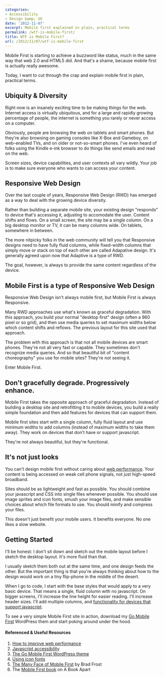 ```yaml
---
categories:
- Accessibility
- Design &amp; UX
date: '2012-11-07'
excerpt: Mobile first explained in plain, practical terms
permalink: /wtf-is-mobile-first/
title: WTF is Mobile First?
url: /2012/11/07/wtf-is-mobile-first
---
```


Mobile First is starting to achieve a buzzword like status, much in the same way that web 2.0 and HTML5 did. And that's a shame, because mobile first is actually really awesome.

Today, I want to cut through the crap and explain mobile first in plain, practical terms.

<!--more-->

<h2>Ubiquity & Diversity</h2>

Right now is an insanely exciting time to be making things for the web. Internet access is virtually ubiquitous, and for a large and rapidly growing percentage of people, the internet is something you rarely or never access on a computer.

Obviously, people are browsing the web on tablets and smart phones. But they're also browsing on gaming consoles like X-Box and Gameboy, on web-enabled TVs, and on older or not-so-smart phones. I've even heard of folks using the Kindle e-ink browser to do things like send emails and read on the web.

Screen sizes, device capabilities, and user contexts all vary wildly. Your job is to make sure everyone who wants to can access your content.

<h2>Responsive Web Design</h2>

Over the last couple of years, Responsive Web Design (RWD) has emerged as a way to deal with the growing device diversity.

Rather than building a separate mobile site, your existing design "responds" to device that's accessing it, adjusting to accomodate the user. Content shifts and flows. On a small screen, the site may be a single column. On a big desktop monitor or TV, it can be many columns wide. On tablets, somewhere in between.

The more nitpicky folks in the web community will tell you that Responsive designs need to have fully fluid columns, while fixed-width columns that simply move or stack on top of each other are called Adapative design. It's generally agreed upon now that Adaptive is a type of RWD.

The goal, however, is always to provide the same content regardless of the device.

<h2>Mobile First is a type of Responsive Web Design</h2>

Responsive Web Design isn't always mobile first, but Mobile First is always Responsive.

Many RWD approaches use what's known as graceful degradation. With this approach, you build your normal "desktop first" design (often a 960 pixel or so grid), and then use media queries to set maximum widths below which content shifts and reflows. The previous layout for this site used that approach.

The problem with this approach is that not all mobile devices are smart phones. They're not all very fast or capable. They sometimes don't recognize media queries. And so that beautiful bit of "content choreography" you use for mobile sites? They're not seeing it.

Enter Mobile First.

<h2>Don't gracefully degrade. Progressively enhance.</h2>

Mobile First takes the opposite approach of graceful degradation. Instead of building a desktop site and retrofitting it to mobile devices, you build a really simple foundation and then add features for devices that can support them.

Mobile first sites start with a single column, fully fluid layout and use minimum widths to add columns (instead of maximum widths to take them away). They work on devices that don't have or support javascript.

They're not always beautiful, but they're functional.

<h2>It's not just looks</h2>

You can't design mobile first without caring about <a href="https://gomakethings.com/how-to-trick-out-the-performance-of-your-wordpress-site/">web performance</a>. Your content is being accessed on weak cell phone signals, not just high-speed broadband.

Sites should be as lightweight and fast as possible. You should combine your javascript and CSS into single files whenever possible. You should use image sprites and icon fonts, smush your image files, and make sensible choices about which file formats to use. You should minify and compress your files.

This doesn't just benefit your mobile users. It benefits everyone. No one likes a slow website.

<h2>Getting Started</h2>

I'll be honest: I don't sit down and sketch out the mobile layout before I sketch the desktop layout. It's more fluid than that.

I usually sketch them both out at the same time, and one design feeds the other. But the important thing is that you're always thinking about how to the design would work on a tiny flip-phone in the middle of the desert.

When I go to code, I start with the base styles that would apply to a very basic device. That means a single, fluid column with no javascript. On bigger screens, I'll increase the line height for easier reading. I'll increase header sizes. I'll add multiple columns, and <a href="https://gomakethings.com/accessible-javascript/">functionality for devices that support javascript</a>.

To see a very simple Mobile First site in action, download my <a href="https://gomakethings.com/go-mobile-first/">Go Mobile First</a> WordPress them and start poking around under the hood.

<h4> Referenced & Useful Resources</h4>

<ol>
<li><a href="https://gomakethings.com/how-to-trick-out-the-performance-of-your-wordpress-site/">How to improve web performance</a></li>
<li><a href="https://gomakethings.com/accessible-javascript/">Javascript accessibility</a></li>
<li><a href="https://gomakethings.com/go-mobile-first/">The Go Mobile First WordPress theme</a></li>
<li><a href="https://gomakethings.com/icon-fonts/">Using icon fonts</a></li>
<li><a href="http://bradfrostweb.com/blog/mobile/the-many-faces-of-mobile-first/">The Many Face of Mobile First</a> by Brad Frost</li>
<li>The <a href="http://www.abookapart.com/products/mobile-first">Mobile First book</a> on A Book Apart</li>
</ol>